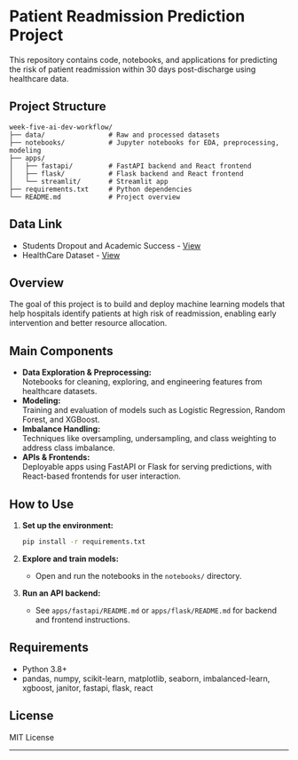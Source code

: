 # Patient Readmission Prediction Project

This repository contains code, notebooks, and applications for predicting the risk of patient readmission within 30 days post-discharge using healthcare data.

## Project Structure

```
week-five-ai-dev-workflow/
├── data/                # Raw and processed datasets
├── notebooks/           # Jupyter notebooks for EDA, preprocessing, modeling
├── apps/
│   ├── fastapi/         # FastAPI backend and React frontend
│   ├── flask/           # Flask backend and React frontend
│   └── streamlit/       # Streamlit app
├── requirements.txt     # Python dependencies
└── README.md            # Project overview
```

## Data Link

- Students Dropout and Academic Success - [View](https://archive.ics.uci.edu/dataset/697/predict+students+dropout+and+academic+success)
- HealthCare Dataset - [View](https://www.kaggle.com/datasets/prasad22/healthcare-dataset)

## Overview

The goal of this project is to build and deploy machine learning models that help hospitals identify patients at high risk of readmission, enabling early intervention and better resource allocation.

## Main Components

- **Data Exploration & Preprocessing:**  
  Notebooks for cleaning, exploring, and engineering features from healthcare datasets.
- **Modeling:**  
  Training and evaluation of models such as Logistic Regression, Random Forest, and XGBoost.
- **Imbalance Handling:**  
  Techniques like oversampling, undersampling, and class weighting to address class imbalance.
- **APIs & Frontends:**  
  Deployable apps using FastAPI or Flask for serving predictions, with React-based frontends for user interaction.

## How to Use

1. **Set up the environment:**
    ```bash
    pip install -r requirements.txt
    ```

2. **Explore and train models:**
    - Open and run the notebooks in the `notebooks/` directory.

3. **Run an API backend:**
    - See `apps/fastapi/README.md` or `apps/flask/README.md` for backend and frontend instructions.

## Requirements

- Python 3.8+
- pandas, numpy, scikit-learn, matplotlib, seaborn, imbalanced-learn, xgboost, janitor, fastapi, flask, react

## License

MIT License

---